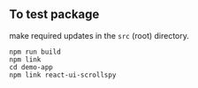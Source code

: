 ## To test package

make required updates in the `src` (root) directory.

```
npm run build
npm link
cd demo-app
npm link react-ui-scrollspy
```
